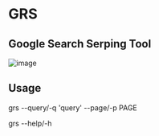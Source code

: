 # GRS
## Google Search Serping Tool

![image](https://github.com/user-attachments/assets/780e97a6-0170-45ed-94b0-281f6793782e)

## Usage
grs --query/-q 'query' --page/-p PAGE <search>
grs --help/-h <Display help message>
